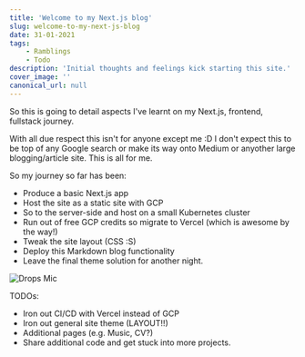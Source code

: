 ```yaml
---
title: 'Welcome to my Next.js blog'
slug: welcome-to-my-next-js-blog
date: 31-01-2021
tags:
    - Ramblings
    - Todo
description: 'Initial thoughts and feelings kick starting this site.'
cover_image: ''
canonical_url: null
---
```


So this is going to detail aspects I've learnt on my Next.js, frontend, fullstack journey. 

With all due respect this isn't for anyone except me :D I don't expect this to be top of any Google search or make its way onto Medium or anyother large blogging/article site. This is all for me.

So my journey so far has been:
- Produce a basic Next.js app
- Host the site as a static site with GCP
- So to the server-side and host on a small Kubernetes cluster
- Run out of free GCP credits so migrate to Vercel (which is awesome by the way!)
- Tweak the site layout (CSS :S)
- Deploy this Markdown blog functionality
- Leave the final theme solution for another night.

![Drops Mic](https://media.tenor.com/images/aecd23ff46d00025fe5174840b460610/tenor.gif)

TODOs:
- Iron out CI/CD with Vercel instead of GCP
- Iron out general site theme (LAYOUT!!)
- Additional pages (e.g. Music, CV?)
- Share additional code and get stuck into more projects.